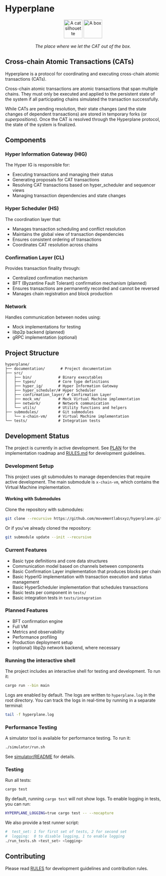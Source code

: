 # Hyperplane

<p align="center">
  <img src="documentation/cat.jpg" alt="A cat silhouette" width="60"/>
  <img src="documentation/box.jpg" alt="A box" width="60"/>
</p>

<p align="center">
  <em>The place where we let the CAT out of the box.</em>
</p>

## Cross-chain Atomic Transactions (CATs)

Hyperplane is a protocol for coordinating and executing cross-chain atomic transactions (CATs).

Cross-chain atomic transactions are atomic transactions that span multiple chains. They must only be executed and applied to the persistent state of the system if all participating chains simulated the transaction successfully.

While CATs are pending resolution, their state changes (and the state changes of dependent transactions) are stored in temporary forks (or *superpositions*). Once the CAT is resolved through the Hyperplane protocol, the state of the system is finalized.

## Components

### Hyper Information Gateway (HIG)

The Hyper IG is responsible for:

- Executing transactions and managing their status
- Generating proposals for CAT transactions
- Resolving CAT transactions based on hyper_scheduler and sequencer views
- Managing transaction dependencies and state changes

### Hyper Scheduler (HS)

The coordination layer that:

- Manages transaction scheduling and conflict resolution
- Maintains the global view of transaction dependencies
- Ensures consistent ordering of transactions
- Coordinates CAT resolution across chains

### Confirmation Layer (CL)

Provides transaction finality through:

- Centralized confirmation mechanism
- BFT (Byzantine Fault Tolerant) confirmation mechanism (planned)
- Ensures transactions are permanently recorded and cannot be reversed
- Manages chain registration and block production

### Network

Handles communication between nodes using:

- Mock implementations for testing
- libp2p backend (planned)
- gRPC implementation (optional)

## Project Structure

```
hyperplane/
├── documentation/       # Project documentation
├── src/
│   ├── bin/            # Binary executables
│   ├── types/          # Core type definitions
│   ├── hyper_ig/       # Hyper Information Gateway
│   ├── hyper_scheduler/# Hyper Scheduler
│   ├── confirmation_layer/ # Confirmation Layer
│   ├── mock_vm/        # Mock Virtual Machine implementation
│   ├── network/        # Network communication
│   └── utils/          # Utility functions and helpers
├── submodules/         # Git submodules
│   └── x-chain-vm/     # Virtual Machine implementation
└── tests/              # Integration tests
```

## Development Status

The project is currently in active development. See [PLAN](PLAN.md) for the implementation roadmap and [RULES.md](RULES.md) for development guidelines.

### Development Setup

This project uses git submodules to manage dependencies that require active development. The main submodule is `x-chain-vm`, which contains the Virtual Machine implementation.

#### Working with Submodules

Clone the repository with submodules:

```bash
git clone --recursive https://github.com/movementlabsxyz/hyperplane.git
```

Or if you've already cloned the repository:

```bash
git submodule update --init --recursive
```

### Current Features

- Basic type definitions and core data structures
- Communication model based on channels between components
- Basic Confirmation Layer implementation that produces blocks per chain
- Basic HyperIG implementation with transaction execution and status management
- Basic HyperScheduler implementation that schedules transactions
- Basic tests per component in `tests/`
- Basic integration tests in `tests/integration`

### Planned Features

- BFT confirmation engine
- Full VM
- Metrics and observability
- Performance profiling
- Production deployment setup
- (optional) libp2p network backend, where necessary

### Running the interactive shell

The project includes an interactive shell for testing and development. To run it:

```bash
cargo run --bin main
```

Logs are enabled by default. The logs are written to `hyperplane.log` in the root directory. You can track the logs in real-time by running in a separate terminal:

```bash
tail -f hyperplane.log
```

### Performance Testing

A simulator tool is available for performance testing. To run it:

```bash
./simulator/run.sh
```

See [simulator/README](simulator/README.md) for details.

### Testing

Run all tests:

```bash
cargo test
```

By default, running `cargo test` will not show logs. To enable logging in tests, you can run:

```bash
HYPERPLANE_LOGGING=true cargo test -- --nocapture
```

We also provide a test runner script:

```bash
#  test_set: 1 for first set of tests, 2 for second set
#  logging:  0 to disable logging, 1 to enable logging
./run_tests.sh <test_set> <logging>
```

## Contributing

Please read [RULES](RULES.md) for development guidelines and contribution rules.
